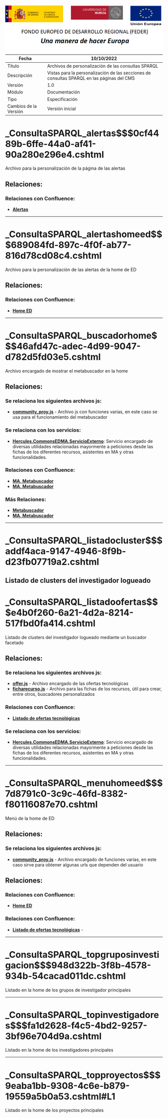 ![](../../../../Docs/media/CabeceraDocumentosMD.png)

| Fecha         | 10/10/2022                                                   |
| ------------- | ------------------------------------------------------------ |
|Título|Archivos de personalización de las consultas SPARQL|
|Descripción|Vistas para la personalización de las secciones de consultas SPARQL en las páginas del CMS|
|Versión|1.0|
|Módulo|Documentación|
|Tipo|Especificación|
|Cambios de la Versión|Versión inicial|




# _ConsultaSPARQL_alertas$$$0cf4489b-6ffe-44a0-af41-90a280e296e4.cshtml
Archivo para la personalización de la página de las alertas

## Relaciones:
### Relaciones con Confluence:
- [**Alertas**](https://confluence.um.es/confluence/display/HERCULES/Alertas)

---

# _ConsultaSPARQL_alertashomeed$$$689084fd-897c-4f0f-ab77-816d78cd08c4.cshtml
Archivo para la personalización de las alertas de la home de ED

## Relaciones:
### Relaciones con Confluence:
- [**Home ED**](https://confluence.um.es/confluence/display/HERCULES/Home+de+ED)


---
# _ConsultaSPARQL_buscadorhome$$$46afd47c-adec-4d99-9047-d782d5fd03e5.cshtml
Archivo encargado de mostrar el metabuscador en la home

## Relaciones:
### Se relaciona los siguientes archivos js:
- [**community_proy.js**](https://github.com/HerculesCRUE/Commons-ED-MA/blob/main/Web/Estilos/theme/community_proy.js) - Archivo js con funciones varias, en este caso se usa para el funcionamiento del metabuscador

### Se relaciona con los servicios:
- [**Hercules.CommonsEDMA.ServicioExterno**](https://github.com/HerculesCRUE/Commons-ED-MA/blob/main/src/Hercules.CommonsEDMA.ServicioExterno): Servicio encargado de diversas utilidades relacionadas mayormente a peticiones desde las fichas de los diferentes recursos, asistentes en MA y otras funcionalidades.

### Relaciones con Confluence:
- [**MA. Metabuscador**](https://confluence.um.es/confluence/display/HERCULES/MA.+Metabuscador)
- [**MA. Metabuscador**](https://confluence.um.es/confluence/display/HERCULES/MA.+Metabuscador)

### Más Relaciones:
- [**Metabuscador**](https://github.com/HerculesCRUE/HerculesMA/blob/main/Docs/metabuscador.md)
- [**MA. Metabuscador**](https://confluence.um.es/confluence/display/HERCULES/MA.+Metabuscador)
---


# _ConsultaSPARQL_listadocluster$$$addf4aca-9147-4946-8f9b-d23fb07719a2.cshtml
Listado de clusters del investigador logueado
---

# _ConsultaSPARQL_listadoofertas$$$e4b0f260-6a21-4d2a-8214-517fbd0fa414.cshtml
Listado de clusters del investigador logueado mediante un buscador facetado

## Relaciones:
### Se relaciona los siguientes archivos js:
- [**offer.js**](https://github.com/HerculesCRUE/Commons-ED-MA/blob/main/Web/Estilos/theme/offer.js) - Archivo encargado de las ofertas tecnológicas
- [**ficharecurso.js**](https://github.com/HerculesCRUE/Commons-ED-MA/blob/main/Web/Estilos/theme/ficharecurso.js) - Archivo para las fichas de los recursos, útil para crear, entre otros, buscadores personalizados

### Relaciones con Confluence:
- [**Listado de ofertas tecnológicas**](https://confluence.um.es/confluence/pages/viewpage.action?pageId=563806294&src=contextnavpagetreemode)


### Se relaciona con los servicios:
- [**Hercules.CommonsEDMA.ServicioExterno**](https://github.com/HerculesCRUE/Commons-ED-MA/blob/main/src/Hercules.CommonsEDMA.ServicioExterno): Servicio encargado de diversas utilidades relacionadas mayormente a peticiones desde las fichas de los diferentes recursos, asistentes en MA y otras funcionalidades.

---
# _ConsultaSPARQL_menuhomeed$$$7d8791c0-3c9c-46fd-8382-f80116087e70.cshtml
Menú de la home de ED

## Relaciones:
### Se relaciona los siguientes archivos js:
- [**community_proy.js**](https://github.com/HerculesCRUE/Commons-ED-MA/blob/main/Web/Estilos/theme/community_proy.js) - Archivo encargado de funciones varias, en este caso sirve para obtener algunas urls que dependen del usuario

## Relaciones:
### Relaciones con Confluence:
- [**Home ED**](https://confluence.um.es/confluence/display/HERCULES/Home+de+ED)

### Relaciones con Confluence:
- [**Listado de ofertas tecnológicas**](https://confluence.um.es/confluence/pages/viewpage.action?pageId=563806294&src=contextnavpagetreemode) - 

---
# _ConsultaSPARQL_topgruposinvestigacion$$$948d322b-3f8b-4578-934b-54cacad011dc.cshtml
Listado en la home de los grupos de investigador principales

---
# _ConsultaSPARQL_topinvestigadores$$$fa1d2628-f4c5-4bd2-9257-3bf96e704d9a.cshtml
Listado en la home de los investigadores principales

---
# _ConsultaSPARQL_topproyectos$$$9eaba1bb-9308-4c6e-b879-19559a5b0a53.cshtml#L1
Listado en la home de los proyectos principales